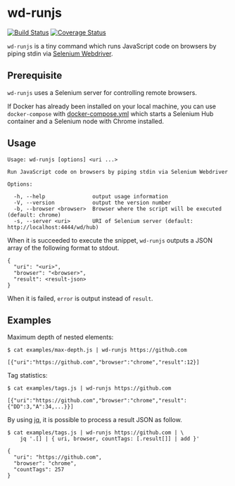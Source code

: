 # wd-runjs

[![Build Status][build-status]][build-page]
[![Coverage Status][coverage-status]][coverage-page]

`wd-runjs` is a tiny command which runs JavaScript code on browsers by piping
stdin via [Selenium Webdriver].

## Prerequisite

`wd-runjs` uses a Selenium server for controlling remote browsers.

If Docker has already been installed on your local machine, you can use
`docker-compose` with [docker-compose.yml](./docker-compose.yml) which starts a
Selenium Hub container and a Selenium node with Chrome installed.

## Usage

```
Usage: wd-runjs [options] <uri ...>

Run JavaScript code on browsers by piping stdin via Selenium Webdriver

Options:

  -h, --help               output usage information
  -V, --version            output the version number
  -b, --browser <browser>  Browser where the script will be executed (default: chrome)
  -s, --server <uri>       URI of Selenium server (default: http://localhost:4444/wd/hub)
```

When it is succeeded to execute the snippet, `wd-runjs` outputs a JSON array of
the following format to stdout.

```
{
  "uri": "<uri>",
  "browser": "<browser>",
  "result": <result-json>
}
```

When it is failed, `error` is output instead of `result`.

## Examples

Maximum depth of nested elements:

```
$ cat examples/max-depth.js | wd-runjs https://github.com

[{"uri":"https://github.com","browser":"chrome","result":12}]
```

Tag statistics:

```
$ cat examples/tags.js | wd-runjs https://github.com

[{"uri":"https://github.com","browser":"chrome","result":{"DD":3,"A":34,...}}]

```

By using [jq], it is possible to process a result JSON as follow.

```
$ cat examples/tags.js | wd-runjs https://github.com | \
    jq '.[] | { uri, browser, countTags: [.result[]] | add }'

{
  "uri": "https://github.com",
  "browser": "chrome",
  "countTags": 257
}
```

[build-status]: https://travis-ci.org/MasayukiNagamachi/wd-runjs.svg?branch=master
[build-page]: https://travis-ci.org/MasayukiNagamachi/wd-runjs
[coverage-status]: https://codecov.io/gh/MasayukiNagamachi/wd-runjs/branch/master/graph/badge.svg
[coverage-page]: https://codecov.io/gh/MasayukiNagamachi/wd-runjs
[Selenium Webdriver]: https://www.npmjs.com/package/selenium-webdriver
[jq]: https://stedolan.github.io/jq/
